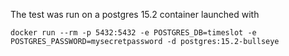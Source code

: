 The test was run on a postgres 15.2 container launched with

```
docker run --rm -p 5432:5432 -e POSTGRES_DB=timeslot -e POSTGRES_PASSWORD=mysecretpassword -d postgres:15.2-bullseye
```
